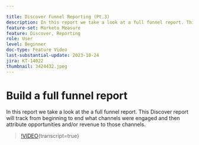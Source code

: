```yaml
---

title: Discover Funnel Reporting (Pt.3)
description: In this report we take a look at a full funnel report. This Discover report will track from beginning to end what channels were engaged and then attribute opportunities and/or revenue to those channels.
feature-set: Marketo Measure
feature: Discover, Reporting
role: User
level: Beginner
doc-type: Feature Video
last-substantial-update: 2023-10-24
jira: KT-14022
thumbnail: 3424432.jpeg
---
```


# Build a full funnel report

In this report we take a look at the a full funnel report. This Discover report will track from beginning to end what channels were engaged and then attribute opportunities and/or revenue to those channels.

>[!VIDEO](https://video.tv.adobe.com/v/3424432/?learn=on){transcript=true}

